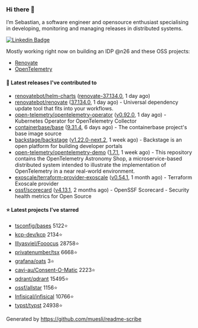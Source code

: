 ### Hi there 👋

I’m Sebastian, a software engineer and opensource enthusiast specialising in developing, monitoring and managing releases in distributed systems.    

[![Linkedin Badge](https://img.shields.io/badge/-LinkedIn-blue?style=flat&logo=Linkedin&logoColor=white&link=https://www.linkedin.com/in/sebastian-poxhofer/)](https://www.linkedin.com/in/sebastian-poxhofer/)

Mostly working right now on building an IDP @n26 and these OSS projects:
- [Renovate](https://github.com/renovatebot/renovate)
- [OpenTelemetry](https://github.com/open-telemetry)



#### 🚀 Latest releases I've contributed to

- [renovatebot/helm-charts](https://github.com/renovatebot/helm-charts) ([renovate-37.134.0](https://github.com/renovatebot/helm-charts/releases/tag/renovate-37.134.0), 1 day ago)
- [renovatebot/renovate](https://github.com/renovatebot/renovate) ([37.134.0](https://github.com/renovatebot/renovate/releases/tag/37.134.0), 1 day ago) - Universal dependency update tool that fits into your workflows.
- [open-telemetry/opentelemetry-operator](https://github.com/open-telemetry/opentelemetry-operator) ([v0.92.0](https://github.com/open-telemetry/opentelemetry-operator/releases/tag/v0.92.0), 1 day ago) - Kubernetes Operator for OpenTelemetry Collector
- [containerbase/base](https://github.com/containerbase/base) ([9.31.4](https://github.com/containerbase/base/releases/tag/9.31.4), 6 days ago) - The containerbase project&#39;s base image source
- [backstage/backstage](https://github.com/backstage/backstage) ([v1.22.0-next.2](https://github.com/backstage/backstage/releases/tag/v1.22.0-next.2), 1 week ago) - Backstage is an open platform for building developer portals
- [open-telemetry/opentelemetry-demo](https://github.com/open-telemetry/opentelemetry-demo) ([1.7.1](https://github.com/open-telemetry/opentelemetry-demo/releases/tag/1.7.1), 1 week ago) - This repository contains the OpenTelemetry Astronomy Shop, a microservice-based distributed system intended to illustrate the implementation of OpenTelemetry in a near real-world environment.
- [exoscale/terraform-provider-exoscale](https://github.com/exoscale/terraform-provider-exoscale) ([v0.54.1](https://github.com/exoscale/terraform-provider-exoscale/releases/tag/v0.54.1), 1 month ago) - Terraform Exoscale provider
- [ossf/scorecard](https://github.com/ossf/scorecard) ([v4.13.1](https://github.com/ossf/scorecard/releases/tag/v4.13.1), 2 months ago) - OpenSSF Scorecard - Security health metrics for Open Source

#### ⭐ Latest projects I've starred

- [tsconfig/bases](https://github.com/tsconfig/bases) 5122⭐
- [kcp-dev/kcp](https://github.com/kcp-dev/kcp) 2134⭐
- [lllyasviel/Fooocus](https://github.com/lllyasviel/Fooocus) 28758⭐
- [privatenumber/tsx](https://github.com/privatenumber/tsx) 6668⭐
- [grafana/oats](https://github.com/grafana/oats) 3⭐
- [cavi-au/Consent-O-Matic](https://github.com/cavi-au/Consent-O-Matic) 2223⭐
- [qdrant/qdrant](https://github.com/qdrant/qdrant) 15495⭐
- [ossf/allstar](https://github.com/ossf/allstar) 1156⭐
- [Infisical/infisical](https://github.com/Infisical/infisical) 10766⭐
- [typst/typst](https://github.com/typst/typst) 24938⭐



Generated by https://github.com/muesli/readme-scribe

